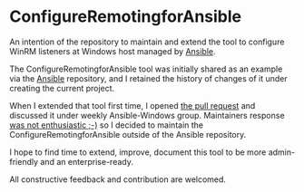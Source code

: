 # ConfigureRemotingforAnsible

An intention of the repository to maintain and extend the tool to configure WinRM listeners at Windows host managed by [Ansible](https://github.com/ansible/ansible).

The ConfigureRemotingforAnsible tool was initially shared as an example via the [Ansible](https://github.com/ansible/ansible/examples/scripts/ConfigureRemotingForAnsible.ps1) repository, and I retained the history of changes of it under creating the current project.

When I extended that tool first time, I opened [the pull request](https://github.com/ansible/ansible/pull/48051) and discussed it under weekly Ansible-Windows group. Maintainers response [was not enthusiastic ;-)](https://meetbot.fedoraproject.org/ansible-windows/2018-11-06/ansible_windows_working_group.2018-11-06-20.00.log.html) so I decided to maintain the ConfigureRemotingforAnsible outside of the Ansible repository.

I hope to find time to extend, improve, document this tool to be more admin-friendly and an enterprise-ready.

All constructive feedback and contribution are welcomed.